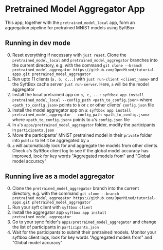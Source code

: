 # Pretrained Model Aggregator App

This app, together with the `pretrained_model_local` app, form an aggregation pipeline for pretrained MNIST models using SyftBox

## Running in dev mode
0. Reset everything if necessary with `just reset`. Clone the `pretrained_model_local` and `pretrained_model_aggregator` branches into the current directory, e.g. with the command `git clone --branch pretrained_model_aggregator https://github.com/OpenMined/tutorial-apps.git pretrained_model_aggregator`
1. Run upto 11 clients (`a, b, c...`) with `just run-client <client_name>` and the SyftBox cache server `just run-server`. Here, `a` will be the model aggregator
2. Install the local pretrained app on `b, c, ...`: `syftbox app install pretrained_model_local --config_path <path_to_config.json>` where `<path_to_config.json>` points to `b` or `c` or other clients' `config.json` file
3. Install the model aggregator app on `a`: `syftbox app install pretrained_model_aggregator --config_path <path_to_config.json>` where `<path_to_config.json>` points to `a`'s `config.json` file
4. In `a`'s `apps/pretrained_model_aggregator` folder, modify the participants in `participants.json`
4. Move the participants' MNIST pretrained model in their `private` folder into `public` to let it be aggregated by `a`
5. `a` will automatically look for and aggregate the models from other clients. Check `a`'s SyftBox client log to see if the global model accuracy has improved, look for key words "Aggregated models from" and "Global model accuracy"

## Running live as a model aggregator
0. Clone the `pretrained_model_aggregator` branch into the current directory, e.g. with the command `git clone --branch pretrained_model_aggregator https://github.com/OpenMined/tutorial-apps.git pretrained_model_aggregator`
1. Run your syft client with `syftbox client`
2. Install the aggregator app `syftbox app install pretrained_model_aggregator`
3. Go to your sync folder's `apps/pretrained_model_aggregator` and change the list of participants in `participants.json`
4. Wait for the participants to submit their pretrained models. Monitor your syftbox client logs, look for key words "Aggregated models from" and "Global model accuracy"